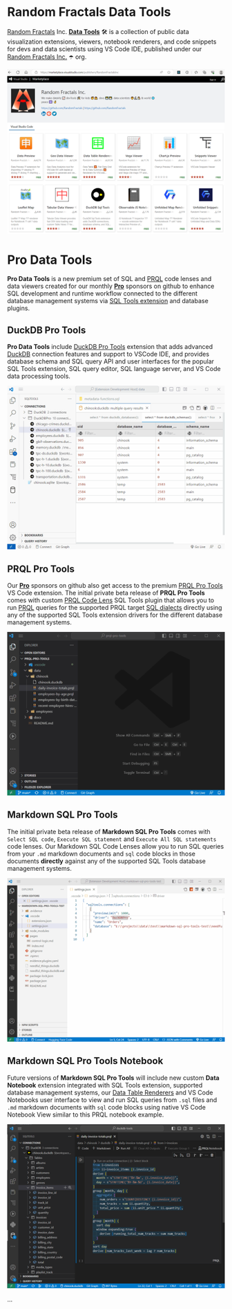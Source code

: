 # Random Fractals Data Tools

[Random Fractals](https://twitter.com/search?q=(%23RandomFractalsInc)%20(from%3ATarasNovak)&src=typed_query&f=top) Inc. [**Data Tools**](https://twitter.com/search?q=(%23DataTools)%20(from%3ATarasNovak)&src=typed_query) 🛠️ is a collection of public data visualization extensions, viewers, notebook renderers, and code snippets for devs and data scientists using VS Code IDE, published under our [Random Fractals Inc.](https://marketplace.visualstudio.com/publishers/RandomFractalsInc) ☂️ org.

![Random Fractals Data Tools](https://github.com/RandomFractals/duckdb-sql-tools/blob/main/docs/images/random-fractals-data-tools.png?raw=true)


# Pro Data Tools

**Pro Data Tools** is a new premium set of SQL and [PRQL](https://prql-lang.org/) code lenses and data viewers created for our monthly [**Pro**](https://github.com/sponsors/RandomFractals/sponsorships?sponsor=RandomFractals&tier_id=18884) sponsors on github to enhance SQL development and runtime workflow connected to the different database management systems via [SQL Tools extension](https://marketplace.visualstudio.com/items?itemName=mtxr.sqltools) and database plugins.

## DuckDB Pro Tools

**Pro Data Tools** include [DuckDB Pro Tools](https://github.com/RandomFractals/duckdb-pro-tools) extension that adds advanced [DuckDB](https://duckdb.org/) connection features and support to VSCode IDE, and provides database schema and SQL query API and user interfaces for the popular SQL Tools extension, SQL query editor, SQL language server, and VS Code data processing tools.

![DuckDB Pro Tools Views](https://github.com/RandomFractals/duckdb-sql-tools/blob/main/docs/images/duckdb-pro-tools-views.gif?raw=true)

## PRQL Pro Tools

Our [**Pro**](https://github.com/sponsors/RandomFractals/sponsorships?sponsor=RandomFractals&tier_id=18884) sponsors on github also get access to the premium [PRQL Pro Tools](https://github.com/RandomFractals/prql-pro-tools) VS Code extension. The initial private beta release of **PRQL Pro Tools** comes with custom [PRQL Code Lens](https://twitter.com/search?q=%23PRQLCodeLens&src=typed_query&f=live) SQL Tools plugin that allows you to run [PRQL](https://prql-lang.org/) queries for the supported PRQL target [SQL dialects](https://prql-lang.org/book/language-features/target.html#supported-dialects) directly using any of the supported SQL Tools extension drivers for the different database management systems.

![PRQL Pro Tools Code Lens](https://github.com/RandomFractals/duckdb-sql-tools/blob/main/docs/images/prql-code-lens-pro-tools.gif?raw=true)

## Markdown SQL Pro Tools

The initial private beta release of **Markdown SQL Pro Tools** comes with `Select SQL code`, `Execute SQL statement` and `Execute All SQL statements` code lenses. Our Markdown SQL Code Lenses allow you to run SQL queries from your `.md` markdown documents and `sql` code blocks in those documents **directly** against any of the supported SQL Tools database management systems.

![Markdown SQL Pro Tools](https://github.com/RandomFractals/duckdb-sql-tools/blob/main/docs/images/markdown-sql-pro-tools.gif?raw=true)

## Markdown SQL Pro Tools Notebook

Future versions of **Markdown SQL Pro Tools** will include new custom **Data Notebook** extension integrated with SQL Tools extension, supported database management systems, our [Data Table Renderers](https://marketplace.visualstudio.com/items?itemName=RandomFractalsInc.vscode-data-table) and VS Code Notebooks user interface to view and run SQL queries from `.sql` files and `.md` markdown documents with `sql` code blocks using native VS Code Notebook View similar to this PRQL notebook example.

![Markdown SQL Pro Tools Notebook](https://github.com/RandomFractals/duckdb-sql-tools/blob/main/docs/images/markdown-sql-pro-tools-notebook.png?raw=true)

...